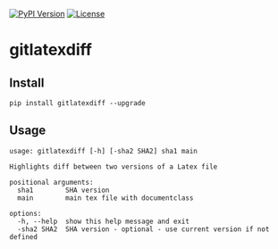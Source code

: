 [![PyPI Version](https://img.shields.io/pypi/v/gitlatexdiff)](https://pypi.org/project/gitlatexdiff/)
[![License](https://img.shields.io/github/license/casiez/gitlatexdiff)](LICENSE)
# gitlatexdiff

## Install
```pip install gitlatexdiff --upgrade```

## Usage

```
usage: gitlatexdiff [-h] [-sha2 SHA2] sha1 main

Highlights diff between two versions of a Latex file

positional arguments:
  sha1        SHA version
  main        main tex file with documentclass

options:
  -h, --help  show this help message and exit
  -sha2 SHA2  SHA version - optional - use current version if not defined
```
